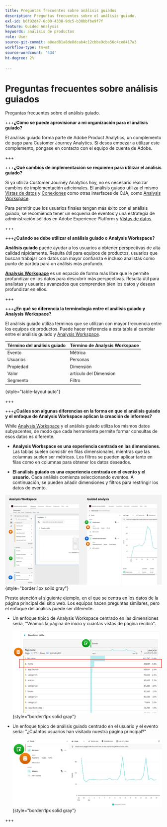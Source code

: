 ```yaml
---
title: Preguntas frecuentes sobre análisis guiados
description: Preguntas frecuentes sobre el análisis guiado.
exl-id: b6f92d47-6c09-4338-9dc5-b30bbfbe9f7f
feature: Guided Analysis
keywords: análisis de productos
role: User
source-git-commit: a8ead81a8de8dcab4c12cbbe9cba56c4ce8417a3
workflow-type: tm+mt
source-wordcount: '434'
ht-degree: 2%

---
```


# Preguntas frecuentes sobre análisis guiados

Preguntas frecuentes sobre el análisis guiado.

+++**¿Cómo se puede aprovisionar a mi organización para el análisis guiado?**

El análisis guiado forma parte de Adobe Product Analytics, un complemento de pago para Customer Journey Analytics. Si desea empezar a utilizar este complemento, póngase en contacto con el equipo de cuenta de Adobe.

+++

+++**¿Qué cambios de implementación se requieren para utilizar el análisis guiado?**

Si ya utiliza Customer Journey Analytics hoy, no es necesario realizar cambios de implementación adicionales. El análisis guiado utiliza el mismo [Vistas de datos](../data-views/data-views.md) y [Conexiones](../connections/overview.md) como otras interfaces de CJA, como [Analysis Workspace](../analysis-workspace/home.md).

Para permitir que los usuarios finales tengan más éxito con el análisis guiado, se recomienda tener un esquema de eventos y una estrategia de administración sólidos en Adobe Experience Platform y [Vistas de datos](../data-views/data-views.md).

+++

+++**¿Cuándo se debe utilizar el análisis guiado o Analysis Workspace?**

**Análisis guiado** puede ayudar a los usuarios a obtener perspectivas de alta calidad rápidamente. Resulta útil para equipos de productos, usuarios que buscan trabajar con datos con mayor confianza e incluso analistas como punto de partida para un análisis más profundo.

**[Analysis Workspace](../analysis-workspace/home.md)** es un espacio de forma más libre que le permite profundizar en los datos para descubrir más perspectivas. Resulta útil para analistas y usuarios avanzados que comprenden bien los datos y desean profundizar en ellos.

+++

+++**¿En qué se diferencia la terminología entre el análisis guiado y Analysis Workspace?**

El análisis guiado utiliza términos que se utilizan con mayor frecuencia entre los equipos de productos. Puede hacer referencia a esta tabla al cambiar entre el análisis guiado y [Analysis Workspace](../analysis-workspace/home.md).

| Término del análisis guiado | Término de Analysis Workspace |
| --- | --- |
| Evento | Métrica |
| Usuarios | Personas |
| Propiedad | Dimensión |
| Valor | artículo del Dimension |
| Segmento | Filtro |

{style="table-layout:auto"}

+++

+++**¿Cuáles son algunas diferencias en la forma en que el análisis guiado y el enfoque de Analysis Workspace aplican la creación de informes?**

While [Analysis Workspace](../analysis-workspace/home.md) y el análisis guiado utiliza los mismos datos subyacentes, de modo que cada herramienta permite formar consultas de esos datos es diferente.

* **Analysis Workspace es una experiencia centrada en las dimensiones.** Las tablas suelen consistir en filas dimensionales, mientras que las columnas suelen ser métricas. Los filtros se pueden aplicar tanto en filas como en columnas para obtener los datos deseados.

* **El análisis guiado es una experiencia centrada en el evento y el usuario.** Cada análisis comienza seleccionando eventos. A continuación, se pueden añadir dimensiones y filtros para restringir los datos de evento.

![Analysis Workspace y vistas de análisis guiado](assets/structure.png){style="border:1px solid gray"}

Preste atención al siguiente ejemplo, en el que se centra en los datos de la página principal del sitio web. Los equipos hacen preguntas similares, pero el enfoque del análisis puede ser diferente.

* Un enfoque típico de Analysis Workspace centrado en las dimensiones sería, &quot;Veamos la página de inicio y cuántas vistas de página recibió&quot;.

  ![centrado en Dimension](assets/dimension-centered.png){style="border:1px solid gray"}

* Un enfoque típico de análisis guiado centrado en el usuario y el evento sería: &quot;¿Cuántos usuarios han visitado nuestra página principal?&quot;

  ![Centrado en evento](assets/event-centered.png){style="border:1px solid gray"}

+++
